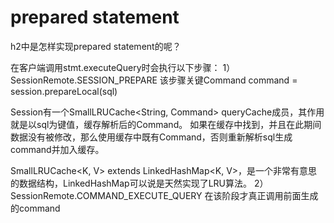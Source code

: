 # prepared statement
h2中是怎样实现prepared statement的呢？

在客户端调用stmt.executeQuery时会执行以下步骤：
1）SessionRemote.SESSION_PREPARE
该步骤关键Command command = session.prepareLocal(sql)

Session有一个SmallLRUCache<String, Command> queryCache成员，其作用就是以sql为键值，缓存解析后的Command。
如果在缓存中找到，并且在此期间数据没有被修改，那么使用缓存中既有Command，否则重新解析sql生成command并加入缓存。

SmallLRUCache<K, V> extends LinkedHashMap<K, V>，是一个非常有意思的数据结构，LinkedHashMap可以说是天然实现了LRU算法。
2）SessionRemote.COMMAND_EXECUTE_QUERY
在该阶段才真正调用前面生成的command